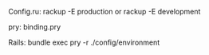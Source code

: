 Config.ru: rackup -E production or 
rackup -E development

pry: binding.pry

Rails: bundle exec pry -r ./config/environment